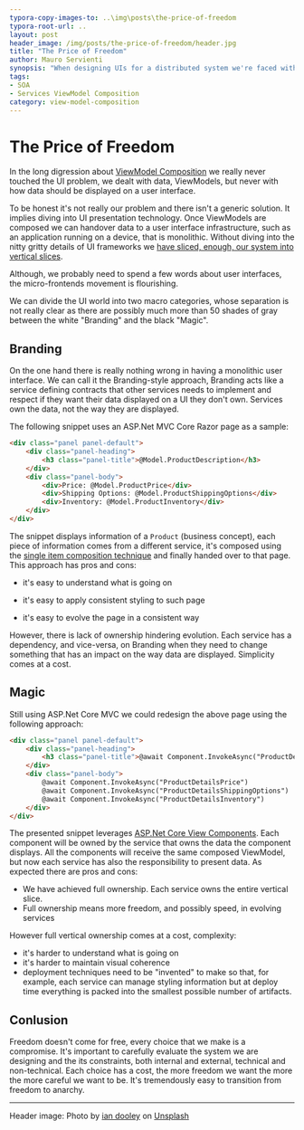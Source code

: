 ```yaml
---
typora-copy-images-to: ..\img\posts\the-price-of-freedom
typora-root-url: ..
layout: post
header_image: /img/posts/the-price-of-freedom/header.jpg
title: "The Price of Freedom"
author: Mauro Servienti
synopsis: "When designing UIs for a distributed system we're faced with many choices. It's hard to districate ourselves into the options jungle. We might be tempted to select what at a first look seems to be most flexible solution, as flexibility pretend to imply freedom. It's tremendously easy to transition from freedom to anarchy."
tags:
- SOA
- Services ViewModel Composition
category: view-model-composition
---
```


# The Price of Freedom

In the long digression about [ViewModel Composition](/categories/view-model-composition) we really never touched the UI problem, we dealt with data, ViewModels, but never with how data should be displayed on a user interface.

To be honest it's not really our problem and there isn't a generic solution. It implies diving into UI presentation technology. Once ViewModels are composed we can handover data to a user interface infrastructure, such as an application running on a device, that is monolithic. Without diving into the nitty gritty details of UI frameworks we [have sliced, enough, our system into vertical slices](/view-model-composition/2019/04/09/slice-it.html).

Although, we probably need to spend a few words about user interfaces, the micro-frontends movement is flourishing.

We can divide the UI world into two macro categories, whose separation is not really clear as there are possibly much more than 50 shades of gray between the white "Branding" and the black "Magic".

## Branding

On the one hand there is really nothing wrong in having a monolithic user interface. We can call it the Branding-style approach, Branding acts like a service defining contracts that other services needs to implement and respect if they want their data displayed on a UI they don't own. Services own the data, not the way they are displayed.

The following snippet uses an ASP.Net MVC Core Razor page as a sample:

```html
<div class="panel panel-default">
    <div class="panel-heading">
        <h3 class="panel-title">@Model.ProductDescription</h3>
    </div>
    <div class="panel-body">
        <div>Price: @Model.ProductPrice</div>
        <div>Shipping Options: @Model.ProductShippingOptions</div>
        <div>Inventory: @Model.ProductInventory</div>
    </div>
</div>
```

The snippet displays information of a `Product` (business concept), each piece of information comes from a different service, it's composed using the [single item composition technique](/view-model-composition/2019/02/20/viewmodel-composition-maze.html) and finally handed over to that page. This approach has pros and cons:

- it's easy to understand what is going on

- it's easy to apply consistent styling to such page

- it's easy to evolve the page in a consistent way

However, there is lack of ownership hindering evolution. Each service has a dependency, and vice-versa, on Branding when they need to change something that has an impact on the way data are displayed. Simplicity comes at a cost.

## Magic

Still using ASP.Net Core MVC we could redesign the above page using the following approach:

```html
<div class="panel panel-default">
    <div class="panel-heading">
        <h3 class="panel-title">@await Component.InvokeAsync("ProductDetails")</h3>
    </div>
    <div class="panel-body">
        @await Component.InvokeAsync("ProductDetailsPrice")
        @await Component.InvokeAsync("ProductDetailsShippingOptions")
        @await Component.InvokeAsync("ProductDetailsInventory")
    </div>
</div>
```

The presented snippet leverages [ASP.Net Core View Components](https://docs.microsoft.com/en-us/aspnet/core/mvc/views/view-components). Each component will be owned by the service that owns the data the component displays. All the components will receive the same composed ViewModel, but now each service has also the responsibility to present data. As expected there are pros and cons:

* We have achieved full ownership. Each service owns the entire vertical slice.
* Full ownership means more freedom, and possibly speed, in evolving services

However full vertical ownership comes at a cost, complexity:

- it's harder to understand what is going on
- it's harder to maintain visual coherence
- deployment techniques need to be "invented" to make so that, for example, each service can manage styling information but at deploy time everything is packed into the smallest possible number of artifacts.

## Conlusion

Freedom doesn't come for free, every choice that we make is a compromise. It's important to carefully evaluate the system we are designing and the its constraints, both internal and external, technical and non-technical. Each choice has a cost, the more freedom we want the more the more careful we want to be. It's tremendously easy to transition from freedom to anarchy.

---

Header image: Photo by [ian dooley](https://unsplash.com/@sadswim?utm_source=unsplash&utm_medium=referral&utm_content=creditCopyText) on [Unsplash](https://unsplash.com/search/photos/freedom?utm_source=unsplash&utm_medium=referral&utm_content=creditCopyText)
